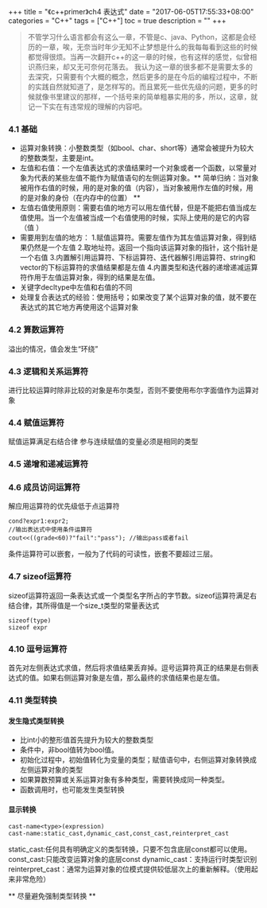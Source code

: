 +++
title = "《c++primer》ch4 表达式"
date = "2017-06-05T17:55:33+08:00"
categories = "C++"
tags = ["C++"]
toc = true
description = ""
+++

> 不管学习什么语言都会有这么一章，不管是c、java、Python，这都是会经历的一章，唉，无奈当时年少无知不止梦想是什么的我每每看到这些的时候都觉得很烦。当再一次翻开c++的这一章的时候，也有这样的感觉，似曾相识燕归来，却又无可奈何花落去。
> 我认为这一章的很多都不是需要太多的去深究，只需要有个大概的概念，然后更多的是在今后的编程过程中，不断的实践自然就知道了，是怎样写的。而且累死一些优先级的问题，更多的时候就像书里建议的那样，一个括号来的简单粗暴实用的多，所以，这章，就记一下实在有违常规的理解的内容吧。


<!-- more -->
### 4.1 基础
* 运算对象转换：小整数类型（如bool、char、short等）通常会被提升为较大的整数类型，主要是int。
* 左值和右值：一个左值表达式的求值结果时一个对象或者一个函数，以常量对象为代表的某些左值不能作为赋值语句的左侧运算对象。** 简单归纳：当对象被用作右值的时候，用的是对象的值（内容），当对象被用作左值的时候，用的是对象的身份（在内存中的位置） **
* 左值右值使用原则：需要右值的地方可以用左值代替，但是不能把右值当成左值使用。当一个左值被当成一个右值使用的时候，实际上使用的是它的内容（值  ）
* 需要用到左值的地方：
1.赋值运算符。需要左值作为其左值运算对象，得到结果仍然是一个左值
2.取地址符。返回一个指向该运算对象的指针，这个指针是一个右值
3.内置解引用运算符、下标运算符、迭代器解引用运算符、string和vector的下标运算符的求值结果都是左值
4.内置类型和迭代器的递增递减运算符作用于左值运算对象，得到的结果是左值。
* 关键字decltype中左值和右值的不同
* 处理复合表达式的经验：使用括号；如果改变了某个运算对象的值，就不要在表达式的其它地方再使用这个运算对象

### 4.2 算数运算符
溢出的情况，值会发生“环绕”

### 4.3 逻辑和关系运算符
进行比较运算时除非比较的对象是布尔类型，否则不要使用布尔字面值作为运算对象

### 4.4 赋值运算符
赋值运算满足右结合律
参与连续赋值的变量必须是相同的类型

### 4.5 递增和递减运算符

### 4.6 成员访问运算符
解应用运算符的优先级低于点运算符
```
cond?expr1:expr2;
//输出表达式中使用条件运算符
cout<<((grade<60)?"fail":"pass"); //输出pass或者fail
```
条件运算符可以嵌套，一般为了代码的可读性，嵌套不要超过三层。

### 4.7 sizeof运算符
sizeof运算符返回一条表达式或一个类型名字所占的字节数。sizeof运算符满足右结合律，其所得值是一个size_t类型的常量表达式
```
sizeof(type)
sizeof expr
```

### 4.10 逗号运算符
首先对左侧表达式求值，然后将求值结果丢弃掉。逗号运算符真正的结果是右侧表达式的值。如果右侧运算对象是左值，那么最终的求值结果也是左值。

### 4.11 类型转换
#### 发生隐式类型转换
* 比int小的整形值首先提升为较大的整数类型
* 条件中，非bool值转为bool值。
* 初始化过程中，初始值转化为变量的类型；赋值语句中，右侧运算对象转换成左侧运算对象的类型
* 如果算数预算或关系运算对象有多种类型，需要转换成同一种类型。
* 函数调用时，也可能发生类型转换

#### 显示转换
```
cast-name<type>(expression)
cast-name:static_cast,dynamic_cast,const_cast,reinterpret_cast
```
static_cast:任何具有明确定义的类型转换，只要不包含底层const都可以使用。
const_cast:只能改变运算对象的底层const
dynamic_cast：支持运行时类型识别
reinterpret_cast：通常为运算对象的位模式提供较低层次上的重新解释。（使用起来非常危险）

** 尽量避免强制类型转换 **

